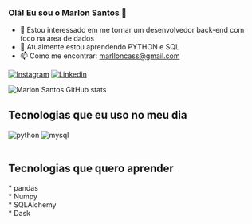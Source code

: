 ### Olá! Eu sou o Marlon Santos 👋

- 👀 Estou interessado em me tornar um desenvolvedor back-end com foco na área de dados
- 🌱 Atualmente estou aprendendo PYTHON e SQL
- 📫 Como me encontrar: marlloncass@gmail.com

[![Instagram](https://img.shields.io/badge/Instagram-E4405F?style=for-the-badge&logo=instagram&logoColor=white)](https://www.instagram.com/mca_santoss/)
[![Linkedin](https://img.shields.io/badge/LinkedIn-0077B5?style=for-the-badge&logo=linkedin&logoColor=white)](https://www.linkedin.com/in/marlloncas/)

![Marlon Santos GitHub stats](https://github-readme-stats.vercel.app/api?username=marlloncas&show_icons=true&theme=tokyonight)

## Tecnologias que eu uso no meu dia

<div style="display: inline_block">
  <img align="center" alt="python" src="https://img.shields.io/badge/Python-14354C?style=for-the-badge&logo=python&logoColor=white" />
  <img align="center" alt="mysql" src="https://img.shields.io/badge/MySQL-00000F?style=for-the-badge&logo=mysql&logoColor=white" />  
    
</div><br/>

## Tecnologias que quero aprender

<div style="display: inline_block">
  * pandas <br>
  * Numpy<br>
  * SQLAlchemy<br>
  * Dask<br>

</div><br/>
